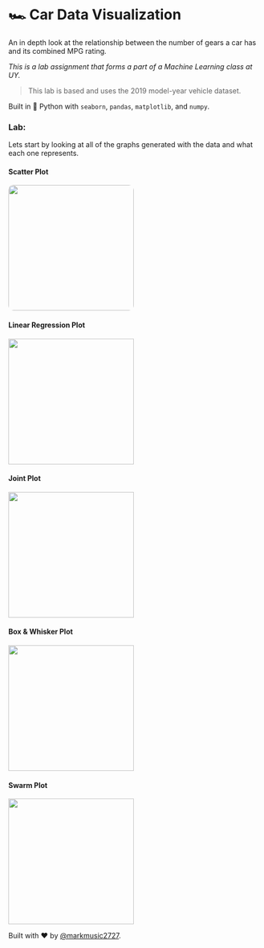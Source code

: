 # 🏎 Car Data Visualization

An in depth look at the relationship between the number of gears a car has and its combined MPG rating.

_This is a lab assignment that forms a part of a Machine Learning class at UY._

>This lab is based and uses the 2019 model-year vehicle dataset.

Built in 🐍 Python with `seaborn`, `pandas`, `matplotlib`, and `numpy`.

### __Lab:__

Lets start by looking at all of the graphs generated with the data and what each one represents.

#### __Scatter Plot__

<img src="https://i.ibb.co/vwkRp5N/scatterplot.png" height="250" style="border-radius: 10px"/>

#### __Linear Regression Plot__

<img src="https://i.ibb.co/2jg9LbX/lmplot.png" height="250" />

#### __Joint Plot__

<img src="https://i.ibb.co/kG99TqG/jointplot.png" height="250" />

#### __Box & Whisker Plot__

<img src="https://i.ibb.co/c8M5Jhp/boxplot.png" height="250" />

#### __Swarm Plot__

<img src="https://i.ibb.co/r768V3s/swarmplot.png" height="250" />


Built with ❤️ by [@markmusic2727](https://twitter.com/MarkMusic2727).
